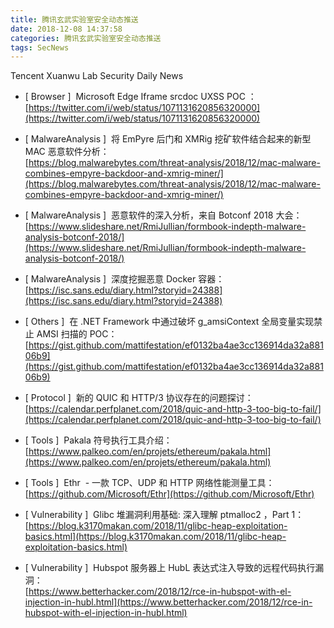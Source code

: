 ```yaml
---
title: 腾讯玄武实验室安全动态推送
date: 2018-12-08 14:37:58
categories: 腾讯玄武实验室安全动态推送
tags: SecNews
---
```


Tencent Xuanwu Lab Security Daily News  
* [ Browser ]  Microsoft Edge Iframe srcdoc UXSS POC ：   
[https://twitter.com/i/web/status/1071131620856320000](https://twitter.com/i/web/status/1071131620856320000)  

* [ MalwareAnalysis ]  将 EmPyre 后门和 XMRig 挖矿软件结合起来的新型 MAC 恶意软件分析：   
[https://blog.malwarebytes.com/threat-analysis/2018/12/mac-malware-combines-empyre-backdoor-and-xmrig-miner/](https://blog.malwarebytes.com/threat-analysis/2018/12/mac-malware-combines-empyre-backdoor-and-xmrig-miner/)  

* [ MalwareAnalysis ]  恶意软件的深入分析，来自 Botconf 2018 大会：   
[https://www.slideshare.net/RmiJullian/formbook-indepth-malware-analysis-botconf-2018/](https://www.slideshare.net/RmiJullian/formbook-indepth-malware-analysis-botconf-2018/)  

* [ MalwareAnalysis ]  深度挖掘恶意 Docker 容器：   
[https://isc.sans.edu/diary.html?storyid=24388](https://isc.sans.edu/diary.html?storyid=24388)  

* [ Others ]  在 .NET Framework 中通过破坏 g_amsiContext 全局变量实现禁止 AMSI 扫描的 POC：   
[https://gist.github.com/mattifestation/ef0132ba4ae3cc136914da32a88106b9](https://gist.github.com/mattifestation/ef0132ba4ae3cc136914da32a88106b9)  

* [ Protocol ]  新的 QUIC 和 HTTP/3 协议存在的问题探讨：   
[https://calendar.perfplanet.com/2018/quic-and-http-3-too-big-to-fail/](https://calendar.perfplanet.com/2018/quic-and-http-3-too-big-to-fail/)  

* [ Tools ]  Pakala 符号执行工具介绍：   
[https://www.palkeo.com/en/projets/ethereum/pakala.html](https://www.palkeo.com/en/projets/ethereum/pakala.html)  

* [ Tools ]  Ethr  - 一款 TCP、UDP 和 HTTP 网络性能测量工具：   
[https://github.com/Microsoft/Ethr](https://github.com/Microsoft/Ethr)  

* [ Vulnerability ]  Glibc 堆漏洞利用基础: 深入理解 ptmalloc2 ，Part 1：   
[https://blog.k3170makan.com/2018/11/glibc-heap-exploitation-basics.html](https://blog.k3170makan.com/2018/11/glibc-heap-exploitation-basics.html)  

* [ Vulnerability ]  Hubspot 服务器上 HubL 表达式注入导致的远程代码执行漏洞：   
[https://www.betterhacker.com/2018/12/rce-in-hubspot-with-el-injection-in-hubl.html](https://www.betterhacker.com/2018/12/rce-in-hubspot-with-el-injection-in-hubl.html)  

